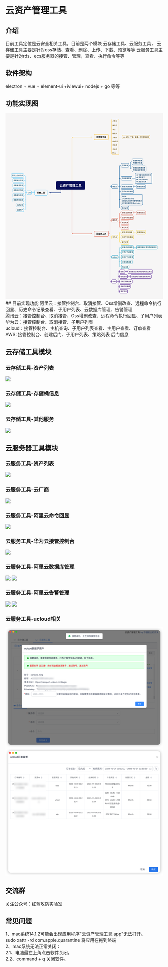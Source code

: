 # 云资产管理工具

## 介绍
目前工具定位是云安全相关工具，目前是两个模块
云存储工具、云服务工具，
云存储工具主要是针对oss存储、查看、删除、上传、下载、预览等等
云服务工具主要是针对rds、ecs服务器的接管、管理，查看、执行命令等等

## 软件架构
electron + vue + element-ui +iviewui+ nodejs + go 等等  

## 功能实现图
<img src="info/xmid-info.png">
## 目前实现功能
阿里云：接管控制台、取消接管、Oss增删改查、远程命令执行回显、历史命令记录查看、子用户列表、云数据库管理、告警管理 </br>
腾讯云：接管控制台、取消接管、Oss增删改查、远程命令执行回显、子用户列表</br>
华为云：接管控制台、取消接管、子用户列表</br>
ucloud：接管控制台、主机查询、子用户列表查看、主用户查看、订单查看</br>
AWS: 接管控制台、创建后门、子用户列表、策略列表 后门信息</br>

## 云存储工具模块
<h3>云存储工具-资产列表</h3>
<img src="info/mac-1.png">
<h3>云存储工具-存储桶信息</h3>
<img src="info/mac-1-1.png">
<h3>云存储工具-其他服务</h3>
<img src="info/mac-1-2.png">

## 云服务器工具模块
<h3>云服务工具-资产列表</h3>
<img src="info/mac-2-1.png">
<h3>云服务工具-云厂商</h3>
<img src="info/mac-2-2.png">
<h3>云服务工具-阿里云命令回显</h3>
<img src="info/mac-2-3.png">
<h3>云服务工具-华为云接管控制台</h3>
<img src="info/mac-3.png">
<h3>云服务工具-阿里云数据库管理</h3>
<img src="info/mac-4.png">
<img src="info/mac-4-1.png">
<h3>云服务工具-阿里云告警管理</h3>
<img src="info/mac-5.png">
<img src="info/mac-5-1.png">
<h3>云服务工具-ucloud相关</h3>
<img src="info/ucloud-1.png">
<img src="info/ucloud-2.png">


## 交流群
关注公众号：红蓝攻防实验室

## 常见问题
1、mac系统14.1.2可能会出现应用程序"云资产管理工具.app"无法打开。</br>
sudo xattr -rd com.apple.quarantine 将应用在拖到终端</br>
2、mac系统无法正常关闭：</br>
     2.1、电脑最左上角点击软件关闭。</br>
     2.2、command + q 关闭软件。</br>






